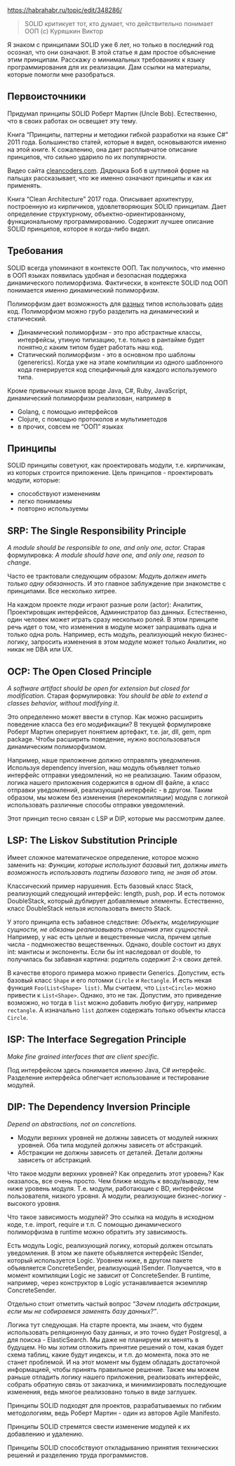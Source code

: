 https://habrahabr.ru/topic/edit/348286/


> SOLID критикует тот, кто думает, что действительно понимает ООП
> (c) Куряшкин Виктор

Я знаком с принципами SOLID уже 6 лет, но только в последний год осознал, что они означают. В этой статье я дам простое объяснение этим принципам. Расскажу о минимальных требованиях к языку программирования для их реализации. Дам ссылки на материалы, которые помогли мне разобраться.
<cut />

## Первоисточники
Придумал принципы SOLID Роберт Мартин (Uncle Bob). Естественно, что в своих работах он освещает эту тему.

Книга “Принципы, паттерны и методики гибкой разработки на языке C#” 2011 года. Большинство статей, которые я видел, основываются именно на этой книге. К сожалению, она дает расплывчатое описание принципов, что сильно ударило по их популярности.

Видео сайта [cleancoders.com](https://cleancoders.com/videos/clean-code/solid-principles). Дядюшка Боб в шутливой форме на пальцах рассказывает, что же именно означают принципы и как их применять.

Книга “Clean Architecture” 2017 года. Описывает архитектуру, построенную из кирпичиков, удовлетворяющих SOLID принципам. Дает определение структурному, объектно-ориентированному, функциональному программированию. Содержит лучшее описание SOLID принципов, которое я когда-либо видел.

## Требования
SOLID всегда упоминают в контексте ООП. Так получилось, что именно в ООП языках появилась удобная и безопасная поддержка динамического полиморфизма. Фактически, в контексте SOLID под ООП понимается именно динамический полиморфизм.

Полиморфизм дает возможность для <u>разных</u> типов использовать <u>один</u> код. 
Полиморфизм можно грубо разделить на динамический и статический. 
-  Динамический полиморфизм - это про абстрактные классы, интерфейсы, утиную типизацию, т.е. только в рантайме будет понятно,с каким типом будет работать наш код.
- Статический полиморфизм - это в основном про шаблоны (genererics). Когда уже на этапе компиляции из одного шаблонного кода генерируется код специфичный для каждого используемого типа.

Кроме привычных языков вроде Java, C#, Ruby, JavaScript, динамический полиморфизм реализован, например в 
- Golang, с помощью интерфейсов
- Clojure, с помощью протоколов и мультиметодов
- в прочих, совсем не “ООП” языках   

## Принципы
SOLID принципы советуют, как проектировать модули, т.е. кирпичикам, из которых строится приложение. Цель принципов - проектировать модули, которые:
- способствуют изменениям
- легко понимаемы
- повторно используемы

## SRP: The Single Responsibility Principle
*A module should be responsible to one, and only one, actor.*
Старая формулировка: *A module should have one, and only one, reason to change*.

Часто ее трактовали следующим образом: *Модуль должен иметь только одну обязанность*. И это главное заблуждение при знакомстве с принципами. Все несколько хитрее.

На каждом проекте люди играют разные роли (actor): Аналитик, Проектировщик интерфейсов, Администратор баз данных. Естественно, один человек может играть сразу несколько ролей. В этом принципе речь идет о том, что изменения в модуле может запрашивать одна и только одна роль. Например, есть модуль, реализующий некую бизнес-логику, запросить изменения в этом модуле может только Аналитик, но никак не DBA или UX.

## OCP: The Open Closed Principle
*A software artifact should be open for extension but closed for modification.*
Старая формулировка: *You should be able to extend a classes behavior, without modifying it*.

Это определенно может ввести в ступор. Как можно расширить поведение класса без его модификации? В текущей формулировке Роберт Мартин оперирует понятием артефакт, т.е. jar, dll, gem, npm package. Чтобы расширить поведение, нужно воспользоваться динамическим полиморфизмом.

Например, наше приложение должно отправлять уведомления. Используя dependency inversion, наш модуль объявляет только интерфейс отправки уведомлений, но не реализацию. Таким образом, логика нашего приложения содержится в одном dll файле, а класс отправки уведомлений, реализующий интерфейс - в другом. Таким образом, мы можем без изменения (перекомпиляции) модуля с логикой использовать различные способы отправки уведомлений.

Этот принцип тесно связан с LSP и DIP, которые мы рассмотрим далее.

## LSP: The Liskov Substitution Principle	
Имеет сложное математическое определение, которое можно заменить на: *Функции, которые используют базовый тип, должны иметь возможность использовать подтипы базового типа, не зная об этом*.

Классический пример нарушения. Есть базовый класс Stack, реализующий следующий интерфейс: length, push, pop. И есть потомок DoubleStack, который дублирует добавляемые элементы. Естественно, класс DoubleStack нельзя использовать вместо Stack.

У этого принципа есть забавное следствие: *Объекты, моделирующие сущности, не обязаны реализовывать отношения этих сущностей*. Например, у нас есть целые и вещественные числа, причем целые числа - подмножество вещественных. Однако, double состоит из двух int: мантисы и экспоненты. Если бы int наследовал от double, то получилась бы забавная картина: родитель содержит 2-х своих детей.

В качестве второго примера можно привести Generics. Допустим, есть базовый класс `Shape` и его потомки `Circle` и `Rectangle`. И есть некая функция `Foo(List<Shape> list)`. Мы считаем, что `List<Circle>` можно привести к `List<Shape>`. Однако, это не так. Допустим, это приведение возможно, но тогда в `list` можно добавить любую фигуру, например `rectangle`. А изначально `list` должен содержать только объекты класса `Circle`.

## ISP: The Interface Segregation Principle	
*Make fine grained interfaces that are client specific.*

Под интерфейсом здесь понимается именно Java, C# интерфейс. Разделение интерфейса облегчает использование и тестирование модулей. 

## DIP: The Dependency Inversion Principle
*Depend on abstractions, not on concretions.*

- Модули верхних уровней не должны зависеть от модулей нижних уровней. Оба типа модулей должны зависеть от абстракций.
- Абстракции не должны зависеть от деталей. Детали должны зависеть от абстракций.

Что такое модули верхних уровней? Как определить этот уровень? Как оказалось, все очень просто. Чем ближе модуль к вводу/выводу, тем ниже уровень модуля. Т.е. модули, работающие с BD, интерфейсом пользователя, низкого уровня. А модули, реализующие бизнес-логику - высокого уровня.

Что такое зависимость модулей? Это ссылка на модуль в исходном коде, т.е. import, require и т.п. С помощью динамического полиморфизма в runtime можно обратить эту зависимость.

Есть модуль Logic, реализующий логику, который должен отсылать уведомления. В этом же пакете объявляется интерфейс ISender, который используется Logic. Уровнем ниже, в другом пакете объявляется ConcreteSender, реализующий ISender. Получается, что в момент компиляции Logic не зависит от ConcreteSender. В runtime, например, через конструктор в Logic устанавливается экземпляр ConcreteSender.

Отдельно стоит отметить частый вопрос *“Зачем плодить абстракции, если мы не собираемся заменять базу данных?”*.

Логика тут следующая. На старте проекта, мы знаем, что будем использовать реляционную базу данных, и это точно будет Postgresql, а для поиска - ElasticSearch. Мы даже не планируем их менять в будущем. Но мы хотим отложить принятие решений о том, какая будет схема таблиц, какие будут индексы, и т.п. до момента, пока это не станет проблемой. И на этот момент мы будем обладать достаточной информацией, чтобы принять правильное решение. Также мы можем раньше отладить логику нашего приложения, реализовать интерфейс, собрать обратную связь от заказчика, и минимизировать последующие изменения, ведь многое реализовано только в виде заглушек.

Принципы SOLID подходят для проектов, разрабатываемых по гибким методологиям, ведь Роберт Мартин - один из авторов Agile Manifesto.

Принципы SOLID стремятся свести изменение модулей к их добавлению и удалению. 

Принципы SOLID способствуют откладыванию принятия технических решений и разделению труда программистов.
